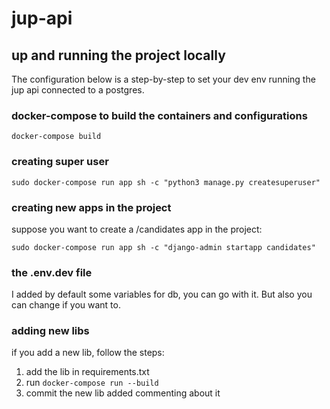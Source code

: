 # jup-api

## up and running the project locally
The configuration below is a step-by-step to set your dev env running the jup api connected to a postgres.


### docker-compose to build the containers and configurations
`docker-compose build`

### creating super user
`sudo docker-compose run app sh -c "python3 manage.py createsuperuser"`


### creating new apps in the project

suppose you want to create a /candidates app in the project:

`sudo docker-compose run app sh -c "django-admin startapp candidates"`

### the .env.dev file

I added by default some variables for db, you can go with it. But also you can change if you want to.

### adding new libs

if you add a new lib, follow the steps:
  1. add the lib in requirements.txt
  2. run `docker-compose run --build`
  3. commit the new lib added commenting about it
